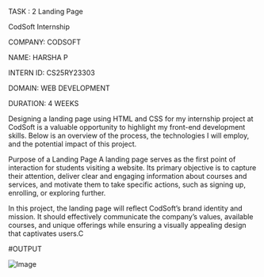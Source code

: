 TASK : 2 Landing Page

CodSoft Internship

COMPANY: CODSOFT

NAME: HARSHA P

INTERN ID: CS25RY23303

DOMAIN: WEB DEVELOPMENT

DURATION: 4 WEEKS

Designing a landing page using HTML and CSS for my internship project at CodSoft is a valuable opportunity to highlight my front-end development skills. Below is an overview of the process, the technologies I will employ, and the potential impact of this project.

Purpose of a Landing Page A landing page serves as the first point of interaction for students visiting a website. Its primary objective is to capture their attention, deliver clear and engaging information about courses and services, and motivate them to take specific actions, such as signing up, enrolling, or exploring further.

In this project, the landing page will reflect CodSoft’s brand identity and mission. It should effectively communicate the company’s values, available courses, and unique offerings while ensuring a visually appealing design that captivates users.C

#OUTPUT

![Image](https://github.com/user-attachments/assets/1f2c3252-c847-42b2-b045-190738520cb2)
